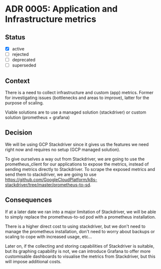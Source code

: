 # ADR 0005: Application and Infrastructure metrics

## Status

- [x] active
- [ ] rejected
- [ ] deprecated
- [ ] superseded

## Context

There is a need to collect infrastructure and custom (app) metrics. Former for investigating issues (bottlenecks and areas to improve), latter for the purpose of scaling.

Viable solutions are to use a managed solution (stackdriver) or custom solution (prometheus + grafana)

## Decision

We will be using GCP Stackdriver since it gives us the features we need right now and requires no setup (GCP managed solution).

To give ourselves a way out from Stackdriver, we are going to use the prometheus_client for our applications to expose the metrics, instead of sending metrics directly to Stackdriver. To scrape the exposed metrics and send them to stackdriver, we are going to use https://github.com/GoogleCloudPlatform/k8s-stackdriver/tree/master/prometheus-to-sd.

## Consequences

If at a later date we ran into a major limitation of Stackdriver, we will be able to simply replace the prometheus-to-sd pod with a prometheus installation.

There is a higher direct cost to using stackdriver, but we don't need to manage the prometheus installation, don't need to worry about backups or scaling to cope with increased usage, etc...

Later on, if the collecting and storing capabilities of Stackdriver is suitable, but its graphing capability is not, we can introduce Grafana to offer more customisable dashboards to visualise the metrics from Stackdriver, but this will impose additional costs.
